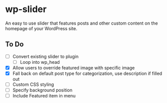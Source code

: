 # wp-slider
An easy to use slider that features posts and other custom content on the homepage of your WordPress site.

## To Do ##
- [ ] Convert existing slider to plugin
  - [ ] Loop into wp_head
- [x] Allow users to override featured image with specific image
- [x] Fall back on default post type for categorization, use description if filled out
- [ ] Custom CSS styling
- [ ] Specify background position
- [ ] Include Featured item in menu

